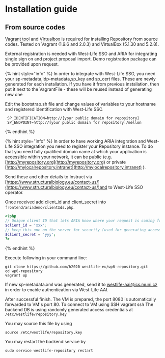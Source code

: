 # Installation guide

## From source codes

[Vagrant tool](https://www.vagrantup.com/downloads.html) and [Virtualbox](https://www.virtualbox.org/wiki/Downloads) is required for installing Repository from source codes. Tested on Vagrant \(1.9.6 and 2.0.3\) and VirtualBox \(5.1.30 and 5.2.8\).

External registration is needed with West-Life SSO and ARIA for integrating single sign on and project proposal import. Demo registration package can be provided upon request.

{% hint style="info" %}
In order to integrate with West-Life SSO, you need your sp-metadata,idp-metadata,sp\_key and sp\_cert files. These are newly generated for each installation. If you have it from previous installation, then put it next to the VagrantFile - these will be reused instead of generating new one

Edit the bootstrap.sh file and change values of variables to your hostname and registered identification with West-Life SSO.

```text
 SP_IDENTIFICATION=http://[your public domain for repository]
 SP_ENDPOINT=http://[your public domain for repository]/mellon 
```
{% endhint %}

{% hint style="info" %}
In order to have working ARIA integration and West-Life SSO integration you need to register your Repository instance. To do that you need fully qualified domain name at which your application is accessible within your network, it can be public \(e.g. [http://myrepository.org](http://myrepository.org) or private [http://mylocalrepository.intranet](http://mylocalrepository.intranet) \).

Send these and other details to Instruct via [https://www.structuralbiology.eu/contact-us/](https://www.structuralbiology.eu/contact-us/)and to West-Life SSO operator.

Once received add client\_id and client\_secret into `frontend/ariademo/clientIds.php`.

```php
<?php
// Unique client ID that lets ARIA know where your request is coming from
$client_id = 'xxx';
// keep this one on the server for security (used for generating access tokens)
$client_secret = 'yyy';
?>
```
{% endhint %}

Execute following in your command line:

```text
git clone https://github.com/h2020-westlife-eu/wp6-repository.git
cd wp6-repository
vagrant up
```

If new sp-metadata.xml was generated, send it to westlife-aai@ics.muni.cz in order to enable authentication via West-Life AAI.

After successful finish. The VM is prepared, the port 8080 is automatically forwarded to VM's port 80. To connect to VM using SSH vagrant ssh The backend DB is using randomly generated access credentials at `/etc/westlife/repository.key`

You may source this file by using

```text
source /etc/westlife/repository.key
```

You may restart the backend service by

```text
sudo service westlife-repository restart
```

